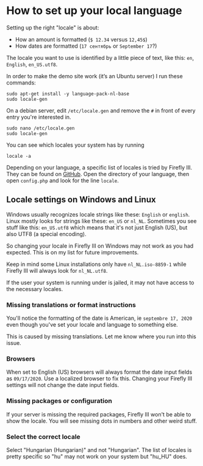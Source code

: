 # How to set up your local language

Setting up the right "locale" is about:

- How an amount is formatted (`$ 12.34` versus `12,45$`)
- How dates are formatted (`17 сентябрь` or `September 17`?)

The locale you want to use is identified by a little piece of text, like this: `en`, `English`, `en_US.utf8`.

In order to make the demo site work (it’s an Ubuntu server) I run these commands:

```text
sudo apt-get install -y language-pack-nl-base
sudo locale-gen
```

On a debian server, edit `/etc/locale.gen` and remove the `#` in front of every entry you're interested in.

```
sudo nano /etc/locale.gen
sudo locale-gen
```

You can see which locales your system has by running

```text
locale -a
```

Depending on your language, a specific list of locales is tried by Firefly III. They can be found on [GitHub](https://github.com/firefly-iii/firefly-iii/tree/main/resources/lang). Open the directory of your language, then open `config.php` and look for the line `locale`.

## Locale settings on Windows and Linux

Windows usually recognizes locale strings like these: `English` or `english`. Linux mostly looks for strings like these: `en_US` or `nl_NL`. Sometimes you see stuff like this: `en_US.utf8` which means that it's not just English (US), but also UTF8 (a special encoding).

So changing your locale in Firefly III on Windows may not work as you had expected. This is on my list for future improvements.

Keep in mind some Linux installations only have `nl_NL.iso-8859-1` while Firefly III will always look for `nl_NL.utf8`.

If the user your system is running under is jailed, it may not have access to the necessary locales.

### Missing translations or format instructions

You'll notice the formatting of the date is American, ie `septembre 17, 2020` even though you've set your locale and language to something else.

This is caused by missing translations. Let me know where you run into this issue.

### Browsers

When set to English (US) browsers will always format the date input fields as `09/17/2020`. Use a localized browser to fix this. Changing your Firefly III settings will not change the date input fields.

### Missing packages or configuration

If your server is missing the required packages, Firefly III won't be able to show the locale. You will see missing dots in numbers and other weird stuff.

### Select the correct locale

Select "Hungarian (Hungarian)" and not "Hungarian". The list of locales is pretty specific so "hu" may not work on your system but "hu_HU" does.
